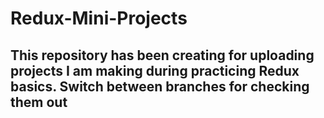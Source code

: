 # Redux-Mini-Projects

## This repository has been creating for uploading projects I am making during practicing Redux basics. Switch between branches for checking them out
